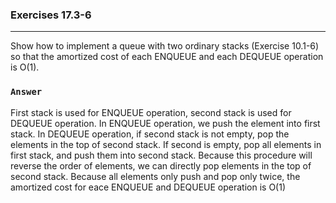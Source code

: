 ### Exercises 17.3-6
***
Show how to implement a queue with two ordinary stacks (Exercise 10.1-6) so that the amortized cost of each ENQUEUE and each DEQUEUE operation is O(1).

### `Answer`
First stack is used for ENQUEUE operation, second stack is used for DEQUEUE operation.
In ENQUEUE operation, we push the element into first stack.
In DEQUEUE operation, if second stack is not empty, pop the elements in the top of second stack. If second is empty, pop all elements in first stack, and push them into second stack. Because this procedure will reverse the order of elements, we can directly pop elements in the top of second stack.
Because all elements only push and pop only twice, the amortized cost for eace ENQUEUE and DEQUEUE operation is O(1)
